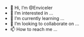 - 👋 Hi, I’m @Enviceler
- 👀 I’m interested in ...
- 🌱 I’m currently learning ...
- 💞️ I’m looking to collaborate on ...
- 📫 How to reach me ...

<!---
Enviceler/Enviceler is a ✨ special ✨ repository because its `README.md` (this file) appears on your GitHub profile.
You can click the Preview link to take a look at your changes.
--->
